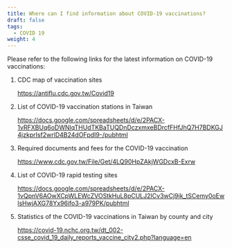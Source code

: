 ```yaml
---
title: Where can I find information about COVID-19 vaccinations?
draft: false
tags:
  - COVID 19
weight: 4
---
```

Please refer to the following links for the latest information on COVID-19 vaccinations:

1. CDC map of vaccination sites

   <https://antiflu.cdc.gov.tw/Covid19>
2. List of COVID-19 vaccination stations in Taiwan

   <https://docs.google.com/spreadsheets/d/e/2PACX-1vRFXBUq6oDWNlqTHUdTKBaTUQDnDczxmxeBDrcfFHfJhQ7H7BDKGJ4jzkprIsf2wrlD4B24dOFpdI9-/pubhtml>
3. Required documents and fees for the COVID-19 vaccination

   <https://www.cdc.gov.tw/File/Get/4LQ90HpZAkjWGDcxB-Exrw>
4. [](https://www.cdc.gov.tw/File/Get/4LQ90HpZAkjWGDcxB-Exrw)List of COVID-19 rapid testing sites

   <https://docs.google.com/spreadsheets/d/e/2PACX-1vQpnV6AOwXCpWLEWcZVOStkHuL8pCULJ2ICv3wCj9jk_tSCemy0oEwlsHwjAXG78Yx96ifo3-a979PK/pubhtml>
5. Statistics of the COVID-19 vaccinations in Taiwan by county and city

   <https://covid-19.nchc.org.tw/dt_002-csse_covid_19_daily_reports_vaccine_city2.php?language=en>
